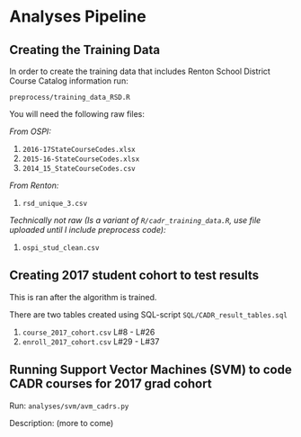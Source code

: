 # Analyses Pipeline

## Creating the Training Data 

In order to create the training data that includes Renton School District Course Catalog information run: 

`preprocess/training_data_RSD.R`

You will need the following raw files:

*From OSPI:*
1. `2016-17StateCourseCodes.xlsx`
2. `2015-16-StateCourseCodes.xlsx`
3. `2014_15_StateCourseCodes.csv`

*From Renton:*

1. `rsd_unique_3.csv`

*Technically not raw (Is a variant of `R/cadr_training_data.R`, use file uploaded until I include preprocess code):*

1. `ospi_stud_clean.csv`

## Creating 2017 student cohort to test results
This is ran after the algorithm is trained.

There are two tables created using SQL-script `SQL/CADR_result_tables.sql`

1. `course_2017_cohort.csv` L#8 - L#26
2. `enroll_2017_cohort.csv` L#29 - L#37


## Running Support Vector Machines (SVM) to code CADR courses for 2017 grad cohort

Run: `analyses/svm/avm_cadrs.py`

Description: (more to come)